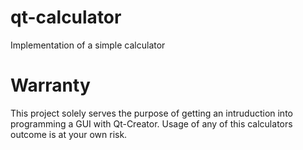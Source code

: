 # qt-calculator
Implementation of a simple calculator

# Warranty
This project solely serves the purpose of getting an intruduction into programming a GUI with Qt-Creator.
Usage of any of this calculators outcome is at your own risk. 
